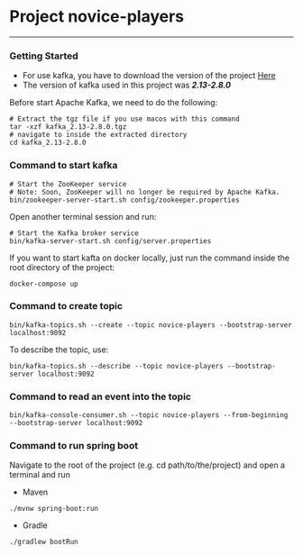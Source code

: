 # Project novice-players

---
### Getting Started
- For use kafka, you have to download the version of the project [Here](https://www.apache.org/dyn/closer.cgi?path=/kafka/2.8.0/kafka_2.13-2.8.0.tgz)
- The version of kafka used in this project was **_2.13-2.8.0_**

Before start Apache Kafka, we need to do the following:
```
# Extract the tgz file if you use macos with this command
tar -xzf kafka_2.13-2.8.0.tgz 
# navigate to inside the extracted directory
cd kafka_2.13-2.8.0
```

### Command to start kafka
```
# Start the ZooKeeper service
# Note: Soon, ZooKeeper will no longer be required by Apache Kafka.
bin/zookeeper-server-start.sh config/zookeeper.properties
```

Open another terminal session and run:
```
# Start the Kafka broker service
bin/kafka-server-start.sh config/server.properties
```

If you want to start kafta on docker locally, just run the command inside the root directory of the project:
```
docker-compose up
```

### Command to create topic
```
bin/kafka-topics.sh --create --topic novice-players --bootstrap-server localhost:9092
```
To describe the topic, use:
```
bin/kafka-topics.sh --describe --topic novice-players --bootstrap-server localhost:9092
```

### Command to read an event into the topic
```
bin/kafka-console-consumer.sh --topic novice-players --from-beginning --bootstrap-server localhost:9092
```

### Command to run spring boot

Navigate to the root of the project (e.g. cd path/to/the/project)
and open a terminal and run

- Maven
```
./mvnw spring-boot:run
```

- Gradle
```
./gradlew bootRun
```